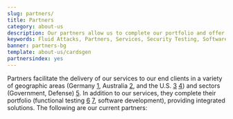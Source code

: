 ```yaml
---
slug: partners/
title: Partners
category: about-us
description: Our partners allow us to complete our portfolio and offer better security testing services. Get to know them and become one of them.
keywords: Fluid Attacks, Partners, Services, Security Testing, Software Development, Pentesting, Ethical Hacking
banner: partners-bg
template: about-us/cardsgen
partnersindex: yes
---
```


Partners facilitate the delivery of our services to our end clients in a
variety of geographic areas (Germany [1](#teraport),
Australia [2](#the-missing-link), and the U.S.
[3](#arroyo-consulting) [4](#sba)) and sectors
(Government, Defense) [5](#evolution-it). In addition to our
services, they complete their portfolio (functional testing
[6](#choucair) [7](#greensqa), software
development), providing integrated solutions. The following are our
current partners:
